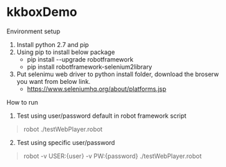 # kkboxDemo
Environment setup
1. Install python 2.7 and pip
2. Using pip to install below package
    - pip install --upgrade robotframework
    - pip install robotframework-selenium2library
3. Put selenimu web driver to python install folder, download the broserw you want from below link.
    - https://www.seleniumhq.org/about/platforms.jsp

How to run
1. Test using user/password default in robot framework script
> robot ./testWebPlayer.robot
2. Test using specific user/password
> robot -v USER:{user} -v PW:{password} ./testWebPlayer.robot